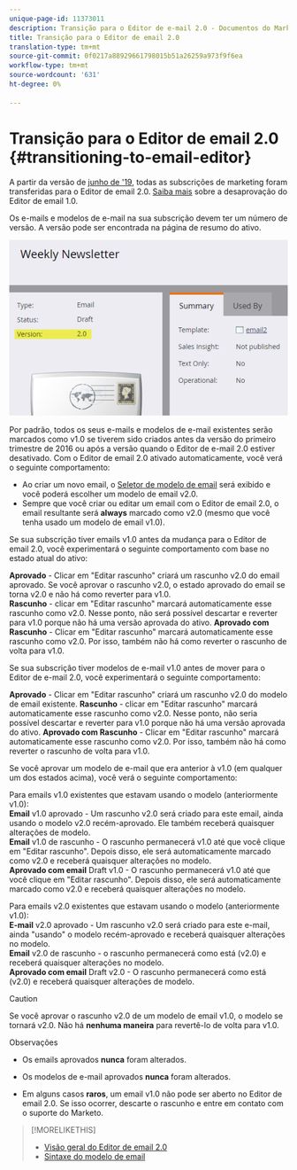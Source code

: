 ```yaml
---
unique-page-id: 11373011
description: Transição para o Editor de e-mail 2.0 - Documentos do Marketing - Documentação do produto
title: Transição para o Editor de email 2.0
translation-type: tm+mt
source-git-commit: 0f0217a88929661798015b51a26259a973f9f6ea
workflow-type: tm+mt
source-wordcount: '631'
ht-degree: 0%

---
```



# Transição para o Editor de email 2.0 {#transitioning-to-email-editor}

A partir da versão de [junho de &#39;19](/help/marketo/release-notes/2016/release-notes-spring-16.md), todas as subscrições de marketing foram transferidas para o Editor de email 2.0. [Saiba mais](https://nation.marketo.com/docs/DOC-7038) sobre a desaprovação do Editor de email 1.0.

Os e-mails e modelos de e-mail na sua subscrição devem ter um número de versão. A versão pode ser encontrada na página de resumo do ativo.

![](assets/five-5.png)

Por padrão, todos os seus e-mails e modelos de e-mail existentes serão marcados como v1.0 se tiverem sido criados antes da versão do primeiro trimestre de 2016 ou após a versão quando o Editor de e-mail 2.0 estiver desativado. Com o Editor de email 2.0 ativado automaticamente, você verá o seguinte comportamento:

* Ao criar um novo email, o [Seletor de modelo de email](email-template-picker-overview.md) será exibido e você poderá escolher um modelo de email v2.0.
* Sempre que você criar ou editar um email com o Editor de email 2.0, o email resultante será **always** marcado como v2.0 (mesmo que você tenha usado um modelo de email v1.0).

Se sua subscrição tiver emails v1.0 antes da mudança para o Editor de email 2.0, você experimentará o seguinte comportamento com base no estado atual do ativo:

**Aprovado**  - Clicar em &quot;Editar rascunho&quot; criará um rascunho v2.0 do email aprovado. Se você aprovar o rascunho v2.0, o estado aprovado do email se torna v2.0 e não há como reverter para v1.0.\
**Rascunho**  - clicar em &quot;Editar rascunho&quot; marcará automaticamente esse rascunho como v2.0. Nesse ponto, não será possível descartar e reverter para v1.0 porque não há uma versão aprovada do ativo.
**Aprovado com Rascunho**  - Clicar em &quot;Editar rascunho&quot; marcará automaticamente esse rascunho como v2.0. Por isso, também não há como reverter o rascunho de volta para v1.0.

Se sua subscrição tiver modelos de e-mail v1.0 antes de mover para o Editor de e-mail 2.0, você experimentará o seguinte comportamento:

**Aprovado**  - Clicar em &quot;Editar rascunho&quot; criará um rascunho v2.0 do modelo de email existente.
**Rascunho**  - clicar em &quot;Editar rascunho&quot; marcará automaticamente esse rascunho como v2.0. Nesse ponto, não seria possível descartar e reverter para v1.0 porque não há uma versão aprovada do ativo.
**Aprovado com Rascunho**  - Clicar em &quot;Editar rascunho&quot; marcará automaticamente esse rascunho como v2.0. Por isso, também não há como reverter o rascunho de volta para v1.0.

Se você aprovar um modelo de e-mail que era anterior à v1.0 (em qualquer um dos estados acima), você verá o seguinte comportamento:

Para emails v1.0 existentes que estavam usando o modelo (anteriormente v1.0):\
**Email**  v1.0 aprovado - Um rascunho v2.0 será criado para este email, ainda usando o modelo v2.0 recém-aprovado. Ele também receberá quaisquer alterações de modelo.\
**Email**  v1.0 de rascunho - O rascunho permanecerá v1.0 até que você clique em &quot;Editar rascunho&quot;. Depois disso, ele será automaticamente marcado como v2.0 e receberá quaisquer alterações no modelo.\
**Aprovado com email**  Draft v1.0 - O rascunho permanecerá v1.0 até que você clique em &quot;Editar rascunho&quot;. Depois disso, ele será automaticamente marcado como v2.0 e receberá quaisquer alterações no modelo.

Para emails v2.0 existentes que estavam usando o modelo (anteriormente v1.0):\
**E-mail**  v2.0 aprovado - Um rascunho v2.0 será criado para este e-mail, ainda &quot;usando&quot; o modelo recém-aprovado e receberá quaisquer alterações no modelo.\
**Email**  v2.0 de rascunho - o rascunho permanecerá como está (v2.0) e receberá quaisquer alterações no modelo.\
**Aprovado com email**  Draft v2.0 - O rascunho permanecerá como está (v2.0) e receberá quaisquer alterações de modelo.

>[!CAUTION]
>
>Se você aprovar o rascunho v2.0 de um modelo de email v1.0, o modelo se tornará v2.0. Não há **nenhuma maneira** para revertê-lo de volta para v1.0.

Observações

* Os emails aprovados **nunca** foram alterados.

* Os modelos de e-mail aprovados **nunca** foram alterados.

* Em alguns casos **raros**, um email v1.0 não pode ser aberto no Editor de email 2.0. Se isso ocorrer, descarte o rascunho e entre em contato com o suporte do Marketo.

>[!MORELIKETHIS]
>
>* [Visão geral do Editor de email 2.0](/help/marketo/product-docs/email-marketing/general/email-editor-2/email-editor-v2-0-overview.md)
>* [Sintaxe do modelo de email](/help/marketo/product-docs/email-marketing/general/email-editor-2/email-template-syntax.md)

